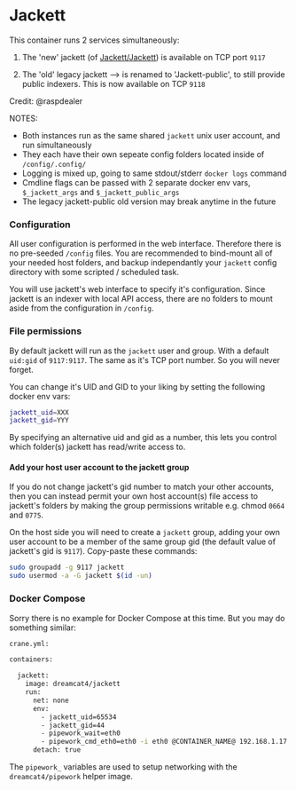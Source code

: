 # Jackett

This container runs 2 services simultaneously:

1. The 'new' jackett (of [Jackett/Jackett](https://github.com/Jackett/Jackett)) is available on TCP port `9117`

2. The 'old' legacy jackett --> is renamed to 'Jackett-public', to still provide public indexers. This is now available on TCP `9118`

Credit: @raspdealer

NOTES:

* Both instances run as the same shared `jackett` unix user account, and run simultaneously
* They each have their own sepeate config folders located inside of `/config/.config/`
* Logging is mixed up, going to same stdout/stderr `docker logs` command
* Cmdline flags can be passed with 2 separate docker env vars, `$_jackett_args` and `$_jackett_public_args`
* The legacy jackett-public old version may break anytime in the future

### Configuration

All user configuration is performed in the web interface. Therefore there is no pre-seeded `/config` files. You are recommended to bind-mount all of your needed host folders, and backup independantly your `jackett` config directory with some scripted / scheduled task.

You will use jackett's web interface to specify it's configuration. Since jackett is an indexer with local API access, there are no folders to mount aside from the configuration in `/config`.

### File permissions

By default jackett will run as the `jackett` user and group. With a default `uid:gid` of `9117:9117`. The same as it's TCP port number. So you will never forget.

You can change it's UID and GID to your liking by setting the following docker env vars:

```sh
jackett_uid=XXX
jackett_gid=YYY
```

By specifying an alternative uid and gid as a number, this lets you control which folder(s) jackett has read/write access to.

#### Add your host user account to the jackett group

If you do not change jackett's gid number to match your other accounts, then you can instead permit your own host account(s) file access to jackett's folders by making the group permissions writable e.g. chmod `0664` and `0775`.

On the host side you will need to create a `jackett` group, adding your own user account to be a member of the same group gid (the default value of jackett's gid is `9117`). Copy-paste these commands:

```sh
sudo groupadd -g 9117 jackett
sudo usermod -a -G jackett $(id -un)
```

### Docker Compose

Sorry there is no example for Docker Compose at this time. But you may do something similar:

```sh
crane.yml:

containers:

  jackett:
    image: dreamcat4/jackett
    run:
      net: none
      env:
        - jackett_uid=65534
        - jackett_gid=44
        - pipework_wait=eth0
        - pipework_cmd_eth0=eth0 -i eth0 @CONTAINER_NAME@ 192.168.1.17
      detach: true
```

The `pipework_` variables are used to setup networking with the `dreamcat4/pipework` helper image.


